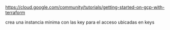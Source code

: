 https://cloud.google.com/community/tutorials/getting-started-on-gcp-with-terraform

crea una instancia minima 
con las key para el acceso ubicadas en keys